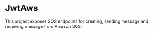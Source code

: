 # JwtAws
This project exposes SQS endpoints for creating, sending message and receiving message from Amazon SQS. 
